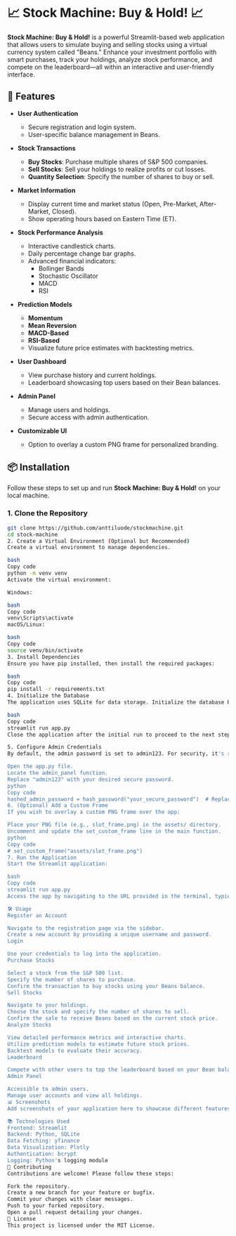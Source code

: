 # 📈 Stock Machine: Buy & Hold! 📈

**Stock Machine: Buy & Hold!** is a powerful Streamlit-based web application that allows users to simulate buying and selling stocks using a virtual currency system called "Beans." Enhance your investment portfolio with smart purchases, track your holdings, analyze stock performance, and compete on the leaderboard—all within an interactive and user-friendly interface.

## 🚀 Features

- **User Authentication**
  - Secure registration and login system.
  - User-specific balance management in Beans.

- **Stock Transactions**
  - **Buy Stocks**: Purchase multiple shares of S&P 500 companies.
  - **Sell Stocks**: Sell your holdings to realize profits or cut losses.
  - **Quantity Selection**: Specify the number of shares to buy or sell.

- **Market Information**
  - Display current time and market status (Open, Pre-Market, After-Market, Closed).
  - Show operating hours based on Eastern Time (ET).

- **Stock Performance Analysis**
  - Interactive candlestick charts.
  - Daily percentage change bar graphs.
  - Advanced financial indicators:
    - Bollinger Bands
    - Stochastic Oscillator
    - MACD
    - RSI

- **Prediction Models**
  - **Momentum**
  - **Mean Reversion**
  - **MACD-Based**
  - **RSI-Based**
  - Visualize future price estimates with backtesting metrics.

- **User Dashboard**
  - View purchase history and current holdings.
  - Leaderboard showcasing top users based on their Bean balances.

- **Admin Panel**
  - Manage users and holdings.
  - Secure access with admin authentication.

- **Customizable UI**
  - Option to overlay a custom PNG frame for personalized branding.

## 📦 Installation

Follow these steps to set up and run **Stock Machine: Buy & Hold!** on your local machine.

### 1. Clone the Repository

```bash
git clone https://github.com/anttiluode/stockmachine.git
cd stock-machine
2. Create a Virtual Environment (Optional but Recommended)
Create a virtual environment to manage dependencies.

bash
Copy code
python -m venv venv
Activate the virtual environment:

Windows:

bash
Copy code
venv\Scripts\activate
macOS/Linux:

bash
Copy code
source venv/bin/activate
3. Install Dependencies
Ensure you have pip installed, then install the required packages:

bash
Copy code
pip install -r requirements.txt
4. Initialize the Database
The application uses SQLite for data storage. Initialize the database by running the application once, which will automatically create the necessary tables.

bash
Copy code
streamlit run app.py
Close the application after the initial run to proceed to the next steps.

5. Configure Admin Credentials
By default, the admin password is set to admin123. For security, it's recommended to change this password.

Open the app.py file.
Locate the admin_panel function.
Replace "admin123" with your desired secure password.
python
Copy code
hashed_admin_password = hash_password("your_secure_password")  # Replace with your secure admin password
6. (Optional) Add a Custom Frame
If you wish to overlay a custom PNG frame over the app:

Place your PNG file (e.g., slot_frame.png) in the assets/ directory.
Uncomment and update the set_custom_frame line in the main function.
python
Copy code
# set_custom_frame("assets/slot_frame.png")
7. Run the Application
Start the Streamlit application:

bash
Copy code
streamlit run app.py
Access the app by navigating to the URL provided in the terminal, typically http://localhost:8501.

🛠️ Usage
Register an Account

Navigate to the registration page via the sidebar.
Create a new account by providing a unique username and password.
Login

Use your credentials to log into the application.
Purchase Stocks

Select a stock from the S&P 500 list.
Specify the number of shares to purchase.
Confirm the transaction to buy stocks using your Beans balance.
Sell Stocks

Navigate to your holdings.
Choose the stock and specify the number of shares to sell.
Confirm the sale to receive Beans based on the current stock price.
Analyze Stocks

View detailed performance metrics and interactive charts.
Utilize prediction models to estimate future stock prices.
Backtest models to evaluate their accuracy.
Leaderboard

Compete with other users to top the leaderboard based on your Bean balance.
Admin Panel

Accessible to admin users.
Manage user accounts and view all holdings.
📊 Screenshots
Add screenshots of your application here to showcase different features and interfaces.

📚 Technologies Used
Frontend: Streamlit
Backend: Python, SQLite
Data Fetching: yfinance
Data Visualization: Plotly
Authentication: bcrypt
Logging: Python's logging module
🤝 Contributing
Contributions are welcome! Please follow these steps:

Fork the repository.
Create a new branch for your feature or bugfix.
Commit your changes with clear messages.
Push to your forked repository.
Open a pull request detailing your changes.
📝 License
This project is licensed under the MIT License.